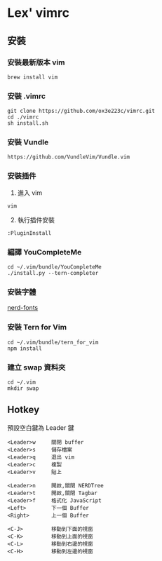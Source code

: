 # Lex' vimrc
## 安裝 
### 安裝最新版本 vim
```
brew install vim
```

### 安裝 .vimrc
```
git clone https://github.com/ox3e223c/vimrc.git
cd ./vimrc
sh install.sh
```

### 安裝 Vundle
```
https://github.com/VundleVim/Vundle.vim
```

### 安裝插件
1. 進入 vim
```
vim
```
2. 執行插件安裝 
```
:PluginInstall
```

### 編譯 YouCompleteMe
```
cd ~/.vim/bundle/YouCompleteMe
./install.py --tern-completer
```

### 安裝字體
[nerd-fonts](https://github.com/ryanoasis/nerd-fonts)

### 安裝 Tern for Vim
```
cd ~/.vim/bundle/tern_for_vim
npm install
```

### 建立 swap 資料夾
```
cd ~/.vim
mkdir swap
```
## Hotkey
預設空白鍵為 Leader 鍵
```
<Leader>w     關閉 buffer
<Leader>s     儲存檔案 
<Leader>q     退出 vim 
<Leader>c     複製
<Leader>v     貼上

<Leader>n     開啟,關閉 NERDTree
<Leader>t     開啟,關閉 Tagbar
<Leader>f     格式化 JavaScript
<Left>        下一個 Buffer
<Right>       上一個 Buffer

<C-J>         移動到下面的視窗 
<C-K>         移動到上面的視窗 
<C-L>         移動到右邊的視窗 
<C-H>         移動到左邊的視窗 
```
